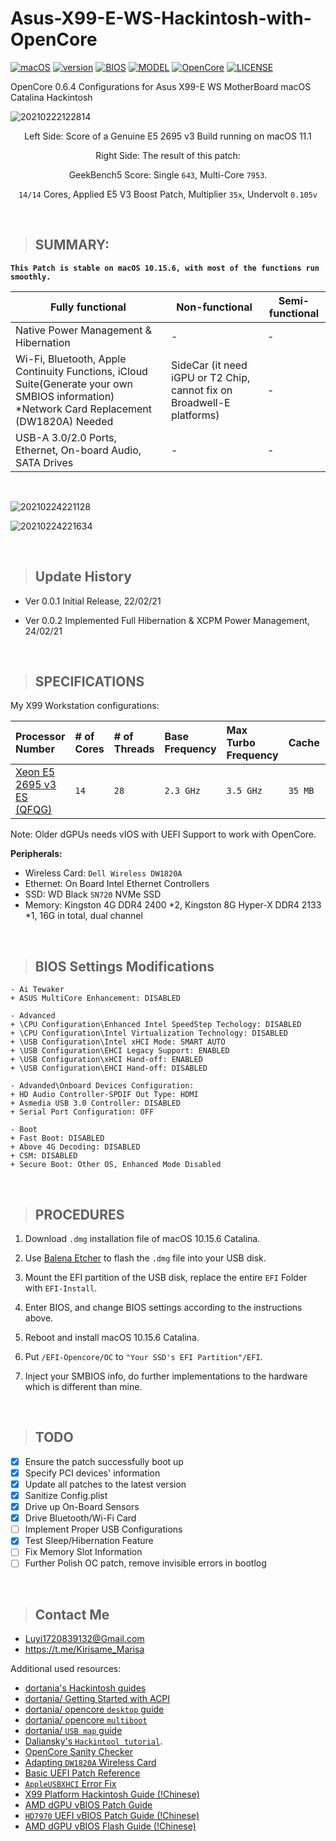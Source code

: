 # Asus-X99-E-WS-Hackintosh-with-OpenCore

[![macOS](https://img.shields.io/badge/macOS-Catalina-yellow.svg)](https://www.apple.com/macos/catalina/)
[![version](https://img.shields.io/badge/10.15.6-yellow)](https://support.apple.com/en-us/HT210642)
[![BIOS](https://img.shields.io/badge/BIOS-3502-blue)]()
[![MODEL](https://img.shields.io/badge/X99-E_WS-blue)](https://www.asus.com/tw/Motherboards/X99E_WS/)
[![OpenCore](https://img.shields.io/badge/OpenCore-0.6.4-green)](https://github.com/acidanthera/OpenCorePkg)
[![LICENSE](https://img.shields.io/badge/license-MIT-green)]()

OpenCore 0.6.4 Configurations for Asus X99-E WS MotherBoard macOS Catalina Hackintosh

![20210222122814](https://cdn.jsdelivr.net/gh/KirisameMarisaa/KirisameMarisaa.github.io/img/blogpost_images/20210222122814.png)

<center>

Left Side: Score of a Genuine E5 2695 v3 Build running on macOS 11.1

Right Side: The result of this patch:

GeekBench5 Score: Single `643`, Multi-Core `7953`. 

`14/14` Cores, Applied E5 V3 Boost Patch, Multiplier `35x`, Undervolt `0.105v`

</center>

<br>

> ## SUMMARY:

**`This Patch is stable on macOS 10.15.6, with most of the functions run smoothly. `**


| Fully functional | Non-functional | Semi-functional |
| ---------------- | -------------- | ------------------------------------------------------ |
| Native Power Management & Hibernation | - | - |
| Wi-Fi, Bluetooth, Apple Continuity Functions, iCloud Suite(Generate your own SMBIOS information) *Network Card Replacement (DW1820A) Needed               |  SideCar (it need iGPU or T2 Chip, cannot fix on Broadwell-E platforms)   | -  |
| USB-A 3.0/2.0 Ports, Ethernet, On-board Audio, SATA Drives               | -  | - | - |

<br>

![20210224221128](https://cdn.jsdelivr.net/gh/KirisameMarisaa/KirisameMarisaa.github.io/img/blogpost_images/20210224221128.png)


![20210224221634](https://cdn.jsdelivr.net/gh/KirisameMarisaa/KirisameMarisaa.github.io/img/blogpost_images/20210224221634.png)

<br>

>## Update History
- Ver 0.0.1 Initial Release, 22/02/21

- Ver 0.0.2 Implemented Full Hibernation & XCPM Power Management, 24/02/21

<br>

> ## SPECIFICATIONS

My X99 Workstation configurations:

| Processor Number                                                                                                                   | # of Cores | # of Threads | Base Frequency | Max Turbo Frequency | Cache | Memory Types | Graphics      |
| :--------------------------------------------------------------------------------------------------------------------------------- | :--------- | :----------- | :------------- | :------------------ | :---- | :----------- | :------------ |
| [Xeon E5 2695 v3 ES (QFQG)](https://ark.intel.com/content/www/us/en/ark/products/81057/intel-xeon-processor-e5-2695-v3-35m-cache-2-30-ghz.html) | `14`          | `28`            | `2.3 GHz`        | `3.5 GHz`             | `35 MB`  | `DDR4-2133`  | `XFX HD7970 3GB` |

Note: Older dGPUs needs vIOS with UEFI Support to work with OpenCore. 

**Peripherals:**


- Wireless Card: `Dell Wireless DW1820A`<br>
- Ethernet: On Board Intel Ethernet Controllers
- SSD: WD Black `SN720` NVMe SSD 
- Memory: Kingston 4G DDR4 2400 *2, Kingston 8G Hyper-X DDR4 2133 *1, 16G in total, dual channel
			
<br>

>## BIOS Settings Modifications
```
- Ai Tewaker
+ ASUS MultiCore Enhancement: DISABLED

- Advanced
+ \CPU Configuration\Enhanced Intel SpeedStep Techology: DISABLED
+ \CPU Configuration\Intel Virtualization Technology: DISABLED
+ \USB Configuration\Intel xHCI Mode: SMART AUTO
+ \USB Configuration\EHCI Legacy Support: ENABLED
+ \USB Configuration\xHCI Hand-off: ENABLED
+ \USB Configuration\EHCI Hand-off: DISABLED

- Advanded\Onboard Devices Configuration: 
+ HD Audio Controller-SPDIF Out Type: HDMI
+ Asmedia USB 3.0 Controller: DISABLED
+ Serial Port Configuration: OFF

- Boot
+ Fast Boot: DISABLED
+ Above 4G Decoding: DISABLED
+ CSM: DISABLED
+ Secure Boot: Other OS, Enhanced Mode Disabled
```

<br>

>## PROCEDURES

1. Download `.dmg` installation file of macOS 10.15.6 Catalina. 

2. Use [Balena Etcher](https://www.balena.io/etcher/) to flash the `.dmg` file into your USB disk. 

3. Mount the EFI partition of the USB disk, replace the entire `EFI` Folder with `EFI-Install`. 

4. Enter BIOS, and change BIOS settings according to the instructions above.

5. Reboot and install macOS 10.15.6 Catalina. 

6. Put `/EFI-Opencore/OC` to `"Your SSD's EFI Partition"/EFI`. 

7. Inject your SMBIOS info, do further implementations to the hardware which is different than mine. 

<br>

>## TODO
- [x] Ensure the patch successfully boot up
- [x] Specify PCI devices' information
- [x] Update all patches to the latest version
- [x] Sanitize Config.plist
- [x] Drive up On-Board Sensors
- [x] Drive Bluetooth/Wi-Fi Card
- [ ] Implement Proper USB Configurations
- [x] Test Sleep/Hibernation Feature
- [ ] Fix Memory Slot Information
- [ ] Further Polish OC patch, remove invisible errors in bootlog

<br>

>## Contact Me

- Luyi1720839132@Gmail.com
- https://t.me/Kirisame_Marisa

Additional used resources: 

- [dortania's Hackintosh guides](https://github.com/dortania)
- [dortania/ Getting Started with ACPI](https://dortania.github.io/Getting-Started-With-ACPI/)
- [dortania/ opencore `desktop` guide](https://dortania.github.io/OpenCore-Desktop-Guide/)
- [dortania/ opencore `multiboot`](https://github.com/dortania/OpenCore-Multiboot)
- [dortania/ `USB map` guide](https://github.com/dortania/USB-Map-Guide)
- [Daliansky's `Hackintool tutorial`](https://translate.google.com/translate?js=n&sl=auto&tl=en&u=https://blog.daliansky.net/Intel-FB-Patcher-tutorial-and-insertion-pose.html).
- [OpenCore Sanity Checker](opencore.slowgeek.com)
- [Adapting `DW1820A` Wireless Card](https://blog.daliansky.net/DW1820A_BCM94350ZAE-driver-inserts-the-correct-posture.html)
- [Basic UEFI Patch Reference](https://www.tonymacx86.com/threads/x99-catalina-pci-cards-not-working.309236/)
- [`AppleUSBXHCI` Error Fix](https://www.tonymacx86.com/threads/how-to-extend-the-imac-pro-to-x99-successful-build-extended-guide.227001/page-86)
- [X99 Platform Hackintosh Guide (!Chinese)](https://www.chiphell.com/thread-2174588-1-1.html)
- [AMD dGPU vBIOS Patch Guide](http://forum.netkas.org/index.php/topic,5619.0.html)
- [`HD7970` UEFI vBIOS Patch Guide (!Chinese)](https://bbs.nga.cn/read.php?tid=18588213&rand=628)
- [AMD dGPU vBIOS Flash Guide (!Chinese)](https://www.chiphell.com/thread-347172-1-1.html)



